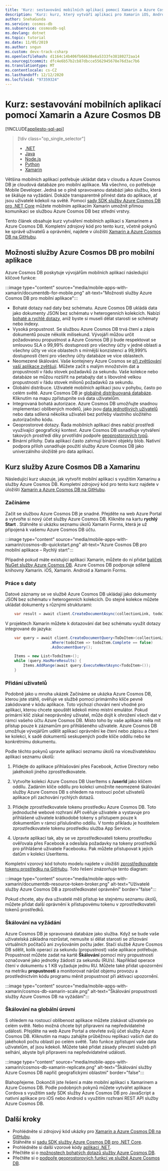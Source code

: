 ```yaml
---
title: 'Kurz: sestavování mobilních aplikací pomocí Xamarin a Azure Cosmos DB'
description: 'Kurz: kurz, který vytváří aplikaci pro Xamarin iOS, Android nebo Forms pomocí Azure Cosmos DB. Azure Cosmos DB je rychlá cloudová databáze v globálním měřítku pro mobilní aplikace.'
author: SnehaGunda
ms.service: cosmos-db
ms.subservice: cosmosdb-sql
ms.devlang: dotnet
ms.topic: tutorial
ms.date: 11/05/2019
ms.author: sngun
ms.custom: devx-track-csharp
ms.openlocfilehash: d1164c14b406fb66638e6a5333fe38180272aa14
ms.sourcegitcommit: dfc4e6b57b2cb87dbcce5562945678e76d3ac7b6
ms.translationtype: MT
ms.contentlocale: cs-CZ
ms.lasthandoff: 12/12/2020
ms.locfileid: "97359324"
---
```

# <a name="tutorial-build-mobile-applications-with-xamarin-and-azure-cosmos-db"></a>Kurz: sestavování mobilních aplikací pomocí Xamarin a Azure Cosmos DB
[!INCLUDE[appliesto-sql-api](includes/appliesto-sql-api.md)]

> [!div class="op_single_selector"]
> * [.NET](sql-api-dotnet-application.md)
> * [Java](sql-api-java-application.md)
> * [Node.js](sql-api-nodejs-application.md)
> * [Python](./create-sql-api-python.md)
> * [Xamarin](mobile-apps-with-xamarin.md)
> 

Většina mobilních aplikací potřebuje ukládat data v cloudu a Azure Cosmos DB je cloudová databáze pro mobilní aplikace. Má všechno, co potřebuje Mobile Developer. Jedná se o plně spravovanou databázi jako službu, která se škáluje na vyžádání. Dokáže transparentně přinést data do aplikace, ať jsou uživatelé kdekoli na světě. Pomocí [sady SDK služby Azure Cosmos DB pro .NET Core](sql-api-sdk-dotnet-core.md) můžete mobilním aplikacím Xamarin umožnit přímou komunikaci se službou Azure Cosmos DB bez střední vrstvy.

Tento článek obsahuje kurz vytváření mobilních aplikací s Xamarinem a Azure Cosmos DB. Kompletní zdrojový kód pro tento kurz, včetně pokynů ke správě uživatelů a oprávnění, najdete v úložišti [Xamarin a Azure Cosmos DB na GitHubu](https://github.com/Azure/azure-cosmos-dotnet-v2/tree/master/samples/xamarin).

## <a name="azure-cosmos-db-capabilities-for-mobile-apps"></a>Možnosti služby Azure Cosmos DB pro mobilní aplikace
Azure Cosmos DB poskytuje vývojářům mobilních aplikací následující klíčové funkce:

:::image type="content" source="media/mobile-apps-with-xamarin/documentdb-for-mobile.png" alt-text="Možnosti služby Azure Cosmos DB pro mobilní aplikace":::

* Bohaté dotazy nad daty bez schématu. Azure Cosmos DB ukládá data jako dokumenty JSON bez schématu v heterogenních kolekcích. Nabízí [bohaté a rychlé dotazy](./sql-query-getting-started.md), aniž byste si museli dělat starosti se schématy nebo indexy.
* Vysoká propustnost. Se službou Azure Cosmos DB trvá čtení a zápis dokumentů pouze několik milisekund. Vývojáři můžou určit požadovanou propustnost a Azure Cosmos DB ji bude respektovat se smlouvou SLA o 99,99% dostupnosti pro všechny účty v jedné oblasti a všechny účty ve více oblastech s mírnější konzistencí a 99,999% dostupnosti čtení pro všechny účty databáze ve více oblastech.
* Neomezené škálování. Vaše kontejnery Azure Cosmos se [při zvětšování vaší aplikace zvětšují](partitioning-overview.md). Můžete začít s malým množstvím dat a propustností v řádu stovek požadavků za sekundu. Vaše kolekce nebo databáze se můžou rozšířit na petabajty dat s libovolně velkou propustností v řádu stovek milionů požadavků za sekundu.
* Globální distribuce. Uživatelé mobilních aplikací jsou v pohybu, často po celém světě. Azure Cosmos DB je [globálně distribuovaná databáze](distribute-data-globally.md). Kliknutím na mapu zpřístupníte svá data uživatelům.
* Integrovaná bohatá autorizace. Azure Cosmos DB umožňujte snadnou implementaci oblíbených modelů, jako jsou [data jednotlivých uživatelů](https://github.com/Azure/azure-cosmos-dotnet-v2/tree/master/samples/xamarin/UserItems) nebo data sdílená několika uživateli bez potřeby vlastního složitého autorizačního kódu.
* Geoprostorové dotazy. Řada mobilních aplikací dnes nabízí prostředí využívající geografický kontext. Azure Cosmos DB usnadňuje vytváření takových prostředí díky prvotřídní podpoře [geoprostorových typů](./sql-query-geospatial-intro.md).
* Binární přílohy. Data aplikací často zahrnují binární objekty blob. Nativní podpora příloh usnadňuje použití služby Azure Cosmos DB jako univerzálního úložiště pro data aplikací.

## <a name="azure-cosmos-db-and-xamarin-tutorial"></a>Kurz služby Azure Cosmos DB a Xamarinu
Následující kurz ukazuje, jak vytvořit mobilní aplikaci s využitím Xamarinu a služby Azure Cosmos DB. Kompletní zdrojový kód pro tento kurz najdete v úložišti [Xamarin a Azure Cosmos DB na GitHubu](https://github.com/Azure/azure-cosmos-dotnet-v2/tree/master/samples/xamarin).

### <a name="get-started"></a>Začínáme
Začít se službou Azure Cosmos DB je snadné. Přejděte na web Azure Portal a vytvořte si nový účet služby Azure Cosmos DB. Klikněte na kartu **rychlý Start** . Stáhněte si ukázku seznamu úkolů Xamarin Forms, která je už připojená k vašemu Azure Cosmos DB účtu. 

:::image type="content" source="media/mobile-apps-with-xamarin/cosmos-db-quickstart.png" alt-text="Azure Cosmos DB pro mobilní aplikace – Rychlý start":::

Případně pokud máte existující aplikaci Xamarin, můžete do ní přidat [balíček NuGet služby Azure Cosmos DB](sql-api-sdk-dotnet-core.md). Azure Cosmos DB podporuje sdílené knihovny Xamarin. iOS, Xamarin. Android a Xamarin Forms.

### <a name="work-with-data"></a>Práce s daty
Datové záznamy se ve službě Azure Cosmos DB ukládají jako dokumenty JSON bez schématu v heterogenních kolekcích. Do stejné kolekce můžete ukládat dokumenty s různými strukturami:

```cs
    var result = await client.CreateDocumentAsync(collectionLink, todoItem);
```

V projektech Xamarin můžete k dotazování dat bez schématu využít dotazy integrované do jazyka:

```cs
    var query = await client.CreateDocumentQuery<ToDoItem>(collectionLink)
                    .Where(todoItem => todoItem.Complete == false)
                    .AsDocumentQuery();

    Items = new List<TodoItem>();
    while (query.HasMoreResults) {
        Items.AddRange(await query.ExecuteNextAsync<TodoItem>());
    }
```
### <a name="add-users"></a>Přidání uživatelů
Podobně jako u mnoha ukázek Začínáme se ukázka Azure Cosmos DB, kterou jste stáhli, ověřuje ve službě pomocí primárního klíče pevně zakódované v kódu aplikace. Toto výchozí chování není vhodné pro aplikaci, kterou chcete spouštět kdekoli mimo místní emulátor. Pokud primární klíč získal neoprávněný uživatel, může dojít k ohrožení všech dat v rámci vašeho účtu Azure Cosmos DB. Místo toho by vaše aplikace měla mít přístup pouze k záznamům pro přihlášeného uživatele. Azure Cosmos DB umožňuje vývojářům udělit aplikaci oprávnění ke čtení nebo zápisu a čtení ke kolekci, k sadě dokumentů seskupených podle klíče oddílu nebo ke konkrétnímu dokumentu. 

Podle těchto pokynů upravte aplikaci seznamu úkolů na víceuživatelskou aplikaci seznamu úkolů: 

  1. Přidejte do aplikace přihlašování přes Facebook, Active Directory nebo jakéhokoli jiného zprostředkovatele.

  2. Vytvořte kolekci Azure Cosmos DB UserItems s **/userId** jako klíčem oddílu. Zadáním klíče oddílu pro kolekci umožníte neomezené škálování služby Azure Cosmos DB s ohledem na rostoucí počet uživatelů aplikace při zachování rychlých dotazů.

  3. Přidejte zprostředkovatele tokenu prostředku Azure Cosmos DB. Toto jednoduché webové rozhraní API ověřuje uživatele a vystavuje pro přihlášené uživatele krátkodobé tokeny s přístupem pouze k dokumentům v rámci příslušného oddílu. V tomto příkladu je hostitelem zprostředkovatele tokenu prostředku služba App Service.

  4. Upravte aplikaci tak, aby se ve zprostředkovateli tokenu prostředku ověřovala přes Facebook a odesílala požadavky na tokeny prostředků pro přihlášené uživatele Facebooku. Pak můžete přistupovat k jejich datům v kolekci UserItems.  

Kompletní vzorový kód tohoto modelu najdete v úložišti [zprostředkovatele tokenu prostředku na GitHubu](https://github.com/Azure/azure-cosmos-dotnet-v2/tree/master/samples/xamarin/UserItems). Toto řešení znázorňuje tento diagram:

:::image type="content" source="media/mobile-apps-with-xamarin/documentdb-resource-token-broker.png" alt-text="Uživatelé služby Azure Cosmos DB a zprostředkovatel oprávnění" border="false":::

Pokud chcete, aby dva uživatelé měli přístup ke stejnému seznamu úkolů, můžete přidat další oprávnění k přístupovému tokenu v zprostředkovateli tokenů prostředků.

### <a name="scale-on-demand"></a>Škálování na vyžádání
Azure Cosmos DB je spravovaná databáze jako služba. Když se bude vaše uživatelská základna rozrůstat, nemusíte si dělat starosti se zřizování virtuálních počítačů ani zvyšováním počtu jader. Stačí službě Azure Cosmos DB sdělit, kolik operací za sekundu (propustnost) vaše aplikace potřebuje. Propustnost můžete zadat na kartě **Škálování** pomocí míry propustnosti označované jako jednotky žádostí za sekundu (RU/s). Například operace čtení v dokumentu s 1 KB vyžaduje jednu RU. Můžete také přidat upozornění na metriku **propustnosti** a monitorovat nárůst objemu provozu a prostřednictvím kódu programu měnit propustnost při aktivaci upozornění.

:::image type="content" source="media/mobile-apps-with-xamarin/cosmos-db-xamarin-scale.png" alt-text="Škálování propustnosti služby Azure Cosmos DB na vyžádání":::

### <a name="go-planet-scale"></a>Škálování na globální úrovni
S ohledem na rostoucí oblíbenost aplikace můžete získávat uživatele po celém světě. Nebo možná chcete být připraveni na nepředvídatelné události. Přejděte na web Azure Portal a otevřete svůj účet služby Azure Cosmos DB. Kliknutím na mapu zahájíte průběžnou replikaci vašich dat do jakéhokoli počtu oblastí po celém světě. Tato funkce zpřístupní vaše data uživatelům, ať jsou kdekoli. Můžete také přidat zásady převzetí služeb při selhání, abyste byli připraveni na nepředvídatelné události.

:::image type="content" source="media/mobile-apps-with-xamarin/cosmos-db-xamarin-replicate.png" alt-text="Škálování služby Azure Cosmos DB napříč geografickými oblastmi" border="false":::

Blahopřejeme. Dokončili jste řešení a máte mobilní aplikaci s Xamarinem a Azure Cosmos DB. Podle podobných pokynů můžete vytvářet aplikace Cordova s využitím sady SDK služby Azure Cosmos DB pro JavaScript a nativní aplikace pro iOS nebo Android s využitím rozhraní REST API služby Azure Cosmos DB.

## <a name="next-steps"></a>Další kroky
* Prohlédněte si zdrojový kód ukázky pro [Xamarin a Azure Cosmos DB na GitHubu](https://github.com/Azure/azure-cosmos-dotnet-v2/tree/master/samples/xamarin).
* Stáhněte si [sadu SDK služby Azure Cosmos DB pro .NET Core](sql-api-sdk-dotnet-core.md).
* Prohlédněte si další vzorové kódy [aplikací .NET](sql-api-dotnet-samples.md).
* Přečtěte si o [možnostech bohatých dotazů služby Azure Cosmos DB](./sql-query-getting-started.md).
* Přečtěte si o [podpoře geoprostorových funkcí ve službě Azure Cosmos DB](./sql-query-geospatial-intro.md).